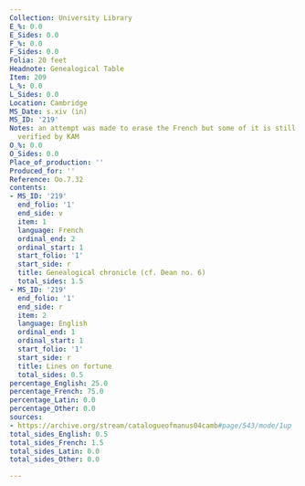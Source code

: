 ```yaml
---
Collection: University Library
E_%: 0.0
E_Sides: 0.0
F_%: 0.0
F_Sides: 0.0
Folia: 20 feet
Headnote: Genealogical Table
Item: 209
L_%: 0.0
L_Sides: 0.0
Location: Cambridge
MS_Date: s.xiv (in)
MS_ID: '219'
Notes: an attempt was made to erase the French but some of it is still visible; languages
  verified by KAM
O_%: 0.0
O_Sides: 0.0
Place_of_production: ''
Produced_for: ''
Reference: Oo.7.32
contents:
- MS_ID: '219'
  end_folio: '1'
  end_side: v
  item: 1
  language: French
  ordinal_end: 2
  ordinal_start: 1
  start_folio: '1'
  start_side: r
  title: Genealogical chronicle (cf. Dean no. 6)
  total_sides: 1.5
- MS_ID: '219'
  end_folio: '1'
  end_side: r
  item: 2
  language: English
  ordinal_end: 1
  ordinal_start: 1
  start_folio: '1'
  start_side: r
  title: Lines on fortune
  total_sides: 0.5
percentage_English: 25.0
percentage_French: 75.0
percentage_Latin: 0.0
percentage_Other: 0.0
sources:
- https://archive.org/stream/catalogueofmanus04camb#page/543/mode/1up
total_sides_English: 0.5
total_sides_French: 1.5
total_sides_Latin: 0.0
total_sides_Other: 0.0

---
```

